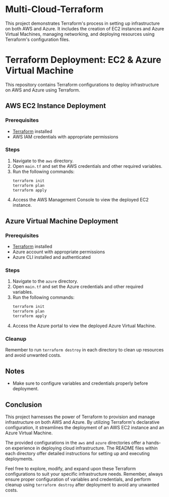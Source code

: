 # Multi-Cloud-Terraform
This project demonstrates Terraform's process in setting up infrastructure on both AWS and Azure. It includes the creation of EC2 instances and Azure Virtual Machines, managing networking, and deploying resources using Terraform's configuration files.

# Terraform Deployment: EC2 & Azure Virtual Machine
This repository contains Terraform configurations to deploy infrastructure on AWS and Azure using Terraform.

## AWS EC2 Instance Deployment

### Prerequisites
- [Terraform](https://www.terraform.io/downloads.html) installed
- AWS IAM credentials with appropriate permissions

### Steps
1. Navigate to the `aws` directory.
2. Open `main.tf` and set the AWS credentials and other required variables.
3. Run the following commands:
    ```bash
    terraform init
    terraform plan
    terraform apply
    ```
4. Access the AWS Management Console to view the deployed EC2 instance.

## Azure Virtual Machine Deployment

### Prerequisites
- [Terraform](https://www.terraform.io/downloads.html) installed
- Azure account with appropriate permissions
- Azure CLI installed and authenticated

### Steps
1. Navigate to the `azure` directory.
2. Open `main.tf` and set the Azure credentials and other required variables.
3. Run the following commands:
    ```bash
    terraform init
    terraform plan
    terraform apply
    ```
4. Access the Azure portal to view the deployed Azure Virtual Machine.

### Cleanup
Remember to run `terraform destroy` in each directory to clean up resources and avoid unwanted costs.

## Notes
- Make sure to configure variables and credentials properly before deployment.

## Conclusion

This project harnesses the power of Terraform to provision and manage infrastructure on both AWS and Azure. By utilizing Terraform's declarative configuration, it streamlines the deployment of an AWS EC2 instance and an Azure Virtual Machine.

The provided configurations in the `aws` and `azure` directories offer a hands-on experience in deploying cloud infrastructure. The README files within each directory offer detailed instructions for setting up and executing deployments.

Feel free to explore, modify, and expand upon these Terraform configurations to suit your specific infrastructure needs. Remember, always ensure proper configuration of variables and credentials, and perform cleanup using `terraform destroy` after deployment to avoid any unwanted costs.


